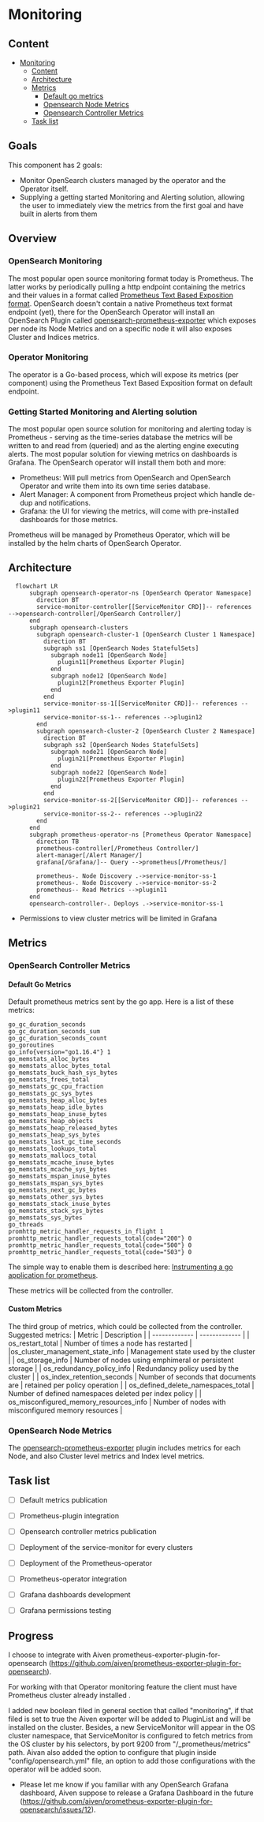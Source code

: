 # Monitoring

## Content
- [Monitoring](#monitoring)
  - [Content](#content)
  - [Architecture](#architecture)
  - [Metrics](#metrics)
    - [Default go metrics](#default-go-metrics)
    - [Opensearch Node Metrics](#opensearch-node-metrics)
    - [Opensearch Controller Metrics](#opensearch-controller-metrics) 
  - [Task list](#task-list)

## Goals
This component has 2 goals: 
* Monitor OpenSearch clusters managed by the operator and the Operator itself.
* Supplying a getting started Monitoring and Alerting solution, allowing the user to immediately view the metrics from the first goal and have built in alerts from them

## Overview

### OpenSearch Monitoring
The most popular open source monitoring format today is Prometheus. The latter works by periodically pulling a http endpoint containing the metrics and their values in a format called [Prometheus Text Based Exposition format](https://github.com/prometheus/docs/blob/main/content/docs/instrumenting/exposition_formats.md). 
OpenSearch doesn't contain a native Prometheus text format endpoint (yet), there for the OpenSearch Operator will install an OpenSearch Plugin called [opensearch-prometheus-exporter](https://github.com/aparo/opensearch-prometheus-exporter) which exposes per node its Node Metrics and on a specific node it will also exposes Cluster and Indices metrics. 

### Operator Monitoring
The operator is a Go-based process, which will expose its metrics (per component) using the Prometheus Text Based Exposition format on default endpoint. 

### Getting Started Monitoring and Alerting solution
The most popular open source solution for monitoring and alerting today is Prometheus - serving as the time-series database the metrics will be written to and read from (queried) and as the alerting engine executing alerts. The most popular solution for viewing metrics on dashboards is Grafana. The OpenSearch operator will install them both and more:
* Prometheus: Will pull metrics from OpenSearch and OpenSearch Operator and write them into its own time series database. 
* Alert Manager: A component from Prometheus project which handle de-dup and notifications.
* Grafana: the UI for viewing the metrics, will come with pre-installed dashboards for those metrics.

Prometheus will be managed by Prometheus Operator, which will be installed by the helm charts of OpenSearch Operator.

## Architecture
```mermaid
  flowchart LR
      subgraph opensearch-operator-ns [OpenSearch Operator Namespace]
        direction BT
        service-monitor-controller[[ServiceMonitor CRD]]-- references -->opensearch-controller[/OpenSearch Controller/]
      end 
      subgraph opensearch-clusters
        subgraph opensearch-cluster-1 [OpenSearch Cluster 1 Namespace]
          direction BT
          subgraph ss1 [OpenSearch Nodes StatefulSets]
            subgraph node11 [OpenSearch Node]
              plugin11[Prometheus Exporter Plugin]    
            end
            subgraph node12 [OpenSearch Node]
              plugin12[Prometheus Exporter Plugin]    
            end
          end
          service-monitor-ss-1[[ServiceMonitor CRD]]-- references -->plugin11
          service-monitor-ss-1-- references -->plugin12
        end
        subgraph opensearch-cluster-2 [OpenSearch Cluster 2 Namespace]
          direction BT
          subgraph ss2 [OpenSearch Nodes StatefulSets]
            subgraph node21 [OpenSearch Node]
              plugin21[Prometheus Exporter Plugin]    
            end
            subgraph node22 [OpenSearch Node]
              plugin22[Prometheus Exporter Plugin]    
            end
          end
          service-monitor-ss-2[[ServiceMonitor CRD]]-- references -->plugin21
          service-monitor-ss-2-- references -->plugin22
        end
      end
      subgraph prometheus-operator-ns [Prometheus Operator Namespace]
        direction TB
        prometheus-controller[/Prometheus Controller/]
        alert-manager[/Alert Manager/]
        grafana[/Grafana/]-- Query -->prometheus[/Prometheus/]
        
        prometheus-. Node Discovery .->service-monitor-ss-1
        prometheus-. Node Discovery .->service-monitor-ss-2
        prometheus-- Read Metrics -->plugin11
      end
      opensearch-controller-. Deploys .->service-monitor-ss-1
```

- Permissions to view cluster metrics will be limited in Grafana

## Metrics

### OpenSearch Controller Metrics
#### Default Go Metrics
Default prometheus metrics sent by the go app. Here is a list of these metrics:
```
go_gc_duration_seconds
go_gc_duration_seconds_sum 
go_gc_duration_seconds_count 
go_goroutines 
go_info{version="go1.16.4"} 1
go_memstats_alloc_bytes 
go_memstats_alloc_bytes_total 
go_memstats_buck_hash_sys_bytes 
go_memstats_frees_total 
go_memstats_gc_cpu_fraction 
go_memstats_gc_sys_bytes 
go_memstats_heap_alloc_bytes 
go_memstats_heap_idle_bytes 
go_memstats_heap_inuse_bytes 
go_memstats_heap_objects
go_memstats_heap_released_bytes
go_memstats_heap_sys_bytes 
go_memstats_last_gc_time_seconds 
go_memstats_lookups_total 
go_memstats_mallocs_total 
go_memstats_mcache_inuse_bytes
go_memstats_mcache_sys_bytes
go_memstats_mspan_inuse_bytes 
go_memstats_mspan_sys_bytes 
go_memstats_next_gc_bytes 
go_memstats_other_sys_bytes 
go_memstats_stack_inuse_bytes 
go_memstats_stack_sys_bytes 
go_memstats_sys_bytes 
go_threads 
promhttp_metric_handler_requests_in_flight 1
promhttp_metric_handler_requests_total{code="200"} 0
promhttp_metric_handler_requests_total{code="500"} 0
promhttp_metric_handler_requests_total{code="503"} 0
```
The simple way to enable them is described here: [Instrumenting a go application for prometheus](https://prometheus.io/docs/guides/go-application/). 

These metrics will be collected from the controller.

#### Custom Metrics

The third group of metrics, which could be collected from the controller. Suggested metrics: 
| Metric  | Description |
| ------------- | ------------- |
| os_restart_total | Number of times a node has restarted |
|os_cluster_management_state_info | Management state used by the cluster |
| os_storage_info | Number of nodes using emphimeral or persistent storage |
| os_redundancy_policy_info | Redundancy policy used by the cluster |
| os_index_retention_seconds | Number of seconds that documents are | retained per policy operation |
| os_defined_delete_namespaces_total | Number of defined namespaces deleted per index policy |
| os_misconfigured_memory_resources_info | Number of nodes with misconfigured memory resources |

### OpenSearch Node Metrics

The [opensearch-prometheus-exporter](https://github.com/aparo/opensearch-prometheus-exporter) plugin includes metrics for each Node, and also Cluster level metrics and Index level metrics.

## Task list

- [ ] Default metrics publication
- [ ] Prometheus-plugin integration
- [ ] Opensearch controller metrics publication
- [ ] Deployment of the service-monitor for every clusters
- [ ] Deployment of the Prometheus-operator 
- [ ] Prometheus-operator integration
- [ ] Grafana dashboards development
- [ ] Grafana permissions testing


## Progress 

I choose to integrate with Aiven prometheus-exporter-plugin-for-opensearch (https://github.com/aiven/prometheus-exporter-plugin-for-opensearch). 

For working with that Operator monitoring feature the client must have Prometheus cluster already installed .

I added new boolean filed in general section that called "monitoring", if that filed is set to true the Aiven exporter will be added to PluginList and will be installed on the cluster.
Besides, a new ServiceMonitor will appear in the OS cluster namespace, that ServiceMonitor is configured to fetch metrics from the OS cluster by his selectors, by port 9200 from "/_prometheus/metrics" path. 
Aivan also added the option to configure that plugin inside "config/opensearch.yml" file, an option to add those configurations with the operator will be added soon.

* Please let me  know if you familiar with any OpenSearch Grafana dashboard, Aiven suppose to release a Grafana Dashboard in the future (https://github.com/aiven/prometheus-exporter-plugin-for-opensearch/issues/12).